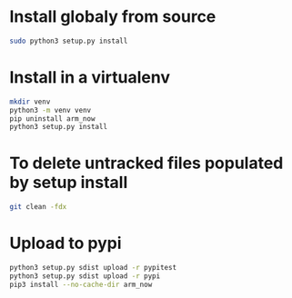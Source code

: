 # Install globaly from source
```sh
sudo python3 setup.py install
```

# Install in a virtualenv
```sh
mkdir venv
python3 -m venv venv
pip uninstall arm_now
python3 setup.py install
```

# To delete untracked files populated by setup install
```sh
git clean -fdx
```

# Upload to pypi
```sh
python3 setup.py sdist upload -r pypitest
python3 setup.py sdist upload -r pypi
pip3 install --no-cache-dir arm_now
```
